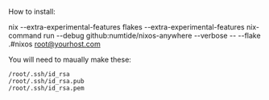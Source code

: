How to install:

nix --extra-experimental-features flakes --extra-experimental-features nix-command run --debug github:numtide/nixos-anywhere --verbose -- --flake .#nixos root@yourhost.com

You will need to maually make these:
```
/root/.ssh/id_rsa
/root/.ssh/id_rsa.pub
/root/.ssh/id_rsa.pem
```
